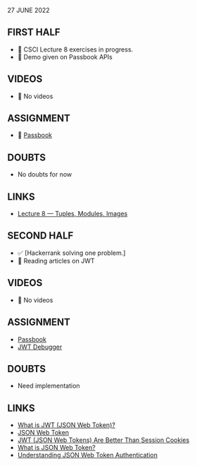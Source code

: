 27 JUNE 2022

## FIRST HALF

- 🚧 CSCI Lecture 8 exercises in progress. 
- 🚧 Demo given on Passbook APIs

## VIDEOS

- 🚫 No videos

## ASSIGNMENT

- 🚧 [Passbook](https://github.com/sp18-interns/django-passbook)

## DOUBTS

- No doubts for now 

## LINKS

- [Lecture 8 — Tuples, Modules, Images](https://www.cs.rpi.edu/~sibel/csci1100/fall2017/lecture_notes/lec08_modules_images.html)

## SECOND HALF

- ✅ [Hackerrank solving one problem.]
- 🚧 Reading articles on JWT
 
## VIDEOS

- 🚫 No videos

## ASSIGNMENT

- [Passbook](https://github.com/sp18-interns/django-passbook)
- [JWT Debugger](https://jwt.io/)

## DOUBTS

- Need implementation

## LINKS

- [What is JWT (JSON Web Token)?](https://medium.com/@knoldus/what-is-jwt-json-web-token-44386e309fed)
- [JSON Web Token](https://en.wikipedia.org/wiki/JSON_Web_Token)
- [JWT (JSON Web Tokens) Are Better Than Session Cookies](https://dzone.com/articles/jwtjson-web-tokens-are-better-than-session-cookies)
- [What is JSON Web Token?](https://jwt.io/introduction/)
- [Understanding JSON Web Token Authentication](https://blog.bitsrc.io/understanding-json-web-token-authentication-a1febf0e15)

